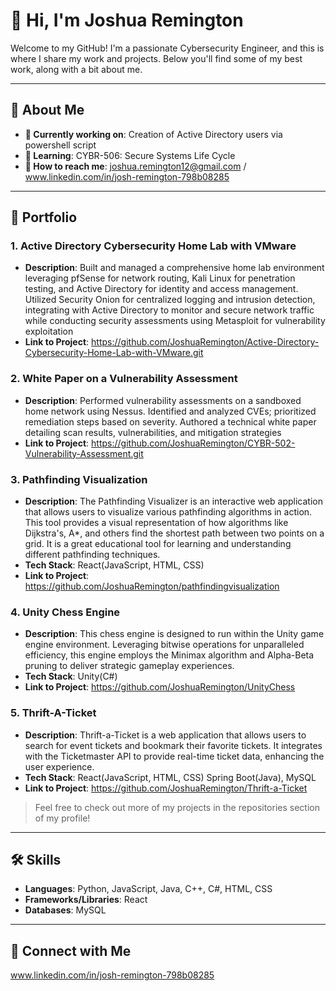 # 👋 Hi, I'm Joshua Remington

Welcome to my GitHub! I'm a passionate Cybersecurity Engineer, and this is where I share my work and projects. Below you'll find some of my best work, along with a bit about me.

---

## 🚀 About Me

- **🔭 Currently working on**: Creation of Active Directory users via powershell script
- **🌱 Learning**: CYBR-506: Secure Systems Life Cycle
- **💬 How to reach me**: joshua.remington12@gmail.com / www.linkedin.com/in/josh-remington-798b08285

---

## 💼 Portfolio

### 1. **Active Directory Cybersecurity Home Lab with VMware**
   - **Description**: Built and managed a comprehensive home lab environment leveraging pfSense for network routing, Kali Linux for penetration testing, and Active Directory for identity and access management. Utilized Security Onion for centralized logging and intrusion detection, integrating with Active Directory to monitor and secure network traffic while conducting security assessments using Metasploit for vulnerability exploitation
   - **Link to Project**: https://github.com/JoshuaRemington/Active-Directory-Cybersecurity-Home-Lab-with-VMware.git
   
### 2. **White Paper on a Vulnerability Assessment**
   - **Description**: Performed vulnerability assessments on a sandboxed home network using Nessus. Identified and analyzed CVEs; prioritized remediation steps based on severity. Authored a technical white paper detailing scan results, vulnerabilities, and mitigation strategies
   - **Link to Project**: https://github.com/JoshuaRemington/CYBR-502-Vulnerability-Assessment.git

### 3. **Pathfinding Visualization**
   - **Description**: The Pathfinding Visualizer is an interactive web application that allows users to visualize various pathfinding algorithms in action. This tool provides a visual representation of how algorithms like Dijkstra's, A*, and others find the shortest path between two points on a grid. It is a great educational tool for learning and understanding different pathfinding techniques.
   - **Tech Stack**: React(JavaScript, HTML, CSS)
   - **Link to Project**: https://github.com/JoshuaRemington/pathfindingvisualization

### 4. **Unity Chess Engine**
   - **Description**: This chess engine is designed to run within the Unity game engine environment. Leveraging bitwise operations for unparalleled efficiency, this engine employs the Minimax algorithm and Alpha-Beta pruning to deliver strategic gameplay experiences.
   - **Tech Stack**: Unity(C#)
   - **Link to Project**: https://github.com/JoshuaRemington/UnityChess

### 5. **Thrift-A-Ticket**
   - **Description**: Thrift-a-Ticket is a web application that allows users to search for event tickets and bookmark their favorite tickets. It integrates with the Ticketmaster API to provide real-time ticket data, enhancing the user experience.
   - **Tech Stack**: React(JavaScript, HTML, CSS) Spring Boot(Java), MySQL
   - **Link to Project**: https://github.com/JoshuaRemington/Thrift-a-Ticket

> Feel free to check out more of my projects in the repositories section of my profile!

---

## 🛠️ Skills

- **Languages**: Python, JavaScript, Java, C++, C#, HTML, CSS
- **Frameworks/Libraries**: React
- **Databases**: MySQL

---

## 🔗 Connect with Me

www.linkedin.com/in/josh-remington-798b08285
